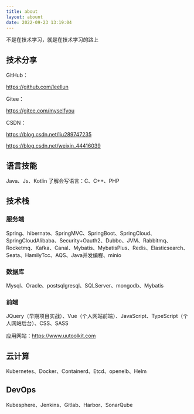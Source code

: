 ```yaml
---
title: about
layout: abount
date: 2022-09-23 13:19:04
---
```


不是在技术学习，就是在技术学习的路上

## 技术分享

GitHub：

https://github.com/leellun

Gitee：

https://gitee.com/myselfyou

CSDN：

https://blog.csdn.net/liu289747235

https://blog.csdn.net/weixin_44416039

## 语言技能

Java、Js、Kotlin   了解会写语言：C、C++、PHP

## 技术栈

### 服务端

Spring、hibernate、SpringMVC、SpringBoot、SpringCloud、SpringCloudAlibaba、Security+Oauth2、Dubbo、JVM、Rabbitmq、Rocketmq、Kafka、Canal、Mybatis、MybatisPlus、Redis、Elasticsearch、Seata、HamilyTcc、AQS、Java并发编程、minio

### 数据库

Mysql、Oracle、postsqlgresql、SQLServer、mongodb、Mybatis

### 前端

JQuery（早期项目实战）、Vue（个人网站前端）、JavaScript、TypeScript（个人网站后台）、CSS、SASS

应用网站：https://www.uutoolkit.com

## 云计算

Kubernetes、Docker、Containerd、Etcd、openelb、Helm

## DevOps

Kubesphere、Jenkins、Gitlab、Harbor、SonarQube

